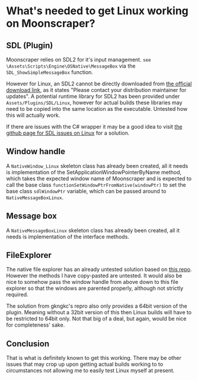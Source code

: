 # What's needed to get Linux working on Moonscraper?

## SDL (Plugin)
  Moonscraper relies on SDL2 for it's input management.
  ```see \Assets\Scripts\Engine\OSNative\MessageBox``` via the ```SDL_ShowSimpleMessageBox``` function.
  
  However for Linux, an SDL2 cannot be directly downloaded from [the official download link](https://www.libsdl.org/download-2.0.php), 
  as it states "Please contact your distribution maintainer for updates".
  A potential runtime library for SDL2 has been provided under ```Assets/Plugins/SDL/Linux```, however for actual builds 
  these libraries may need to be copied into the same location as the executable. Untested how this will actually work.
  
  If there are issues with the C# wrapper it may be a good idea to visit [the github page for SDL issues on Linux](https://github.com/flibitijibibo/SDL2-CS/issues?q=linux) for a solution.
  
## Window handle
  A ```NativeWindow_Linux``` skeleton class has already been created, all it needs is implementation of the
  SetApplicationWindowPointerByName method, which takes the expected window name of Moonscraper and is 
  expected to call the base class ```functionSetWindowPtrFromNative(windowPtr)``` to set the base class
  ```sdlWindowPtr``` variable, which can be passed around to ```NativeMessageBoxLinux```.
  
## Message box
  A ```NativeMessageBoxLinux``` skeleton class has already been created, all it needs is implementation of the interface methods.
  
## FileExplorer
  The native file explorer has an already untested solution based on [this repo](https://github.com/gkngkc/UnityStandaloneFileBrowser).
  However the methods I have copy-pasted are untested. It would also be nice to somehow pass the window handle from above
  down to this file explorer so that the windows are parented properly, although not strictly required.
  
  The solution from gkngkc's repro also only provides a 64bit version of the plugin. Meaning without a 32bit version of this then Linux builds will have to be restricted to 64bit only. Not that big of a deal, but again, would be nice for completeness' sake.
  
## Conclusion
That is what is definitely known to get this working. There may be other issues that may crop up upon getting actual
builds working to to circumstances not allowing me to easily test Linux myself at present.
